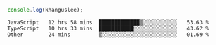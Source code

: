 ```js
console.log(khanguslee);
```

<!--START_SECTION:waka-->

```text
JavaScript   12 hrs 58 mins  █████████████▒░░░░░░░░░░░   53.63 %
TypeScript   10 hrs 33 mins  ███████████░░░░░░░░░░░░░░   43.62 %
Other        24 mins         ▒░░░░░░░░░░░░░░░░░░░░░░░░   01.69 %
```

<!--END_SECTION:waka-->

<!--
**khanguslee/khanguslee** is a ✨ _special_ ✨ repository because its `README.md` (this file) appears on your GitHub profile.

Here are some ideas to get you started:

- 🔭 I’m currently working on ...
- 🌱 I’m currently learning ...
- 👯 I’m looking to collaborate on ...
- 🤔 I’m looking for help with ...
- 💬 Ask me about ...
- 📫 How to reach me: ...
- 😄 Pronouns: ...
- ⚡ Fun fact: ...
-->
